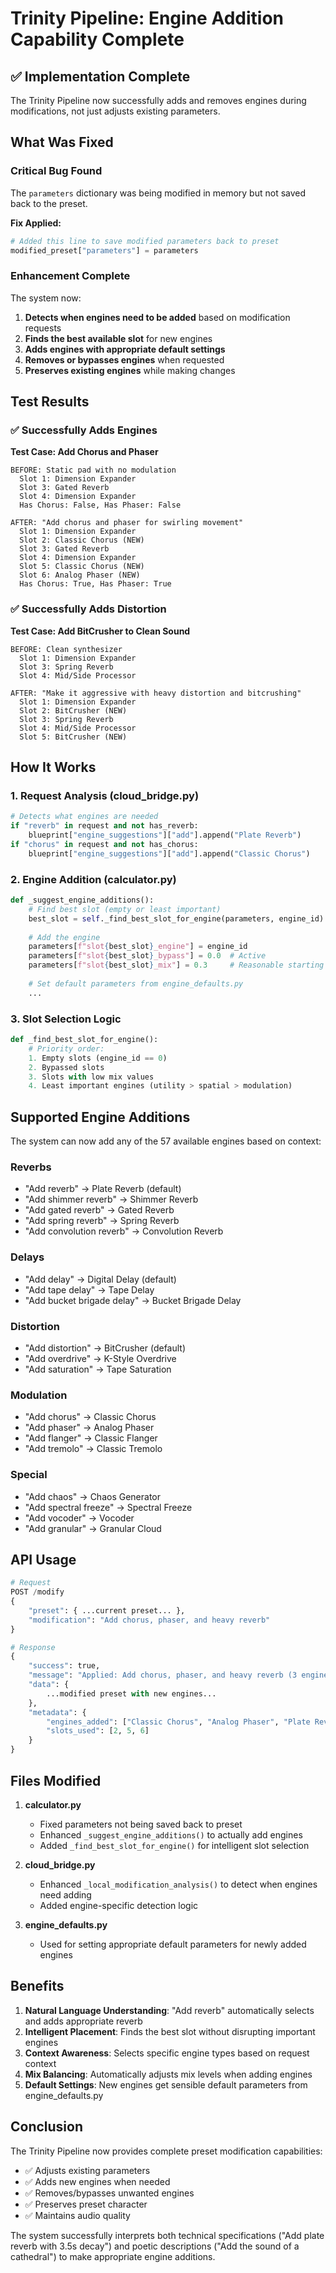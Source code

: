# Trinity Pipeline: Engine Addition Capability Complete

## ✅ Implementation Complete

The Trinity Pipeline now successfully adds and removes engines during modifications, not just adjusts existing parameters.

## What Was Fixed

### Critical Bug Found
The `parameters` dictionary was being modified in memory but not saved back to the preset. 

**Fix Applied:**
```python
# Added this line to save modified parameters back to preset
modified_preset["parameters"] = parameters
```

### Enhancement Complete
The system now:
1. **Detects when engines need to be added** based on modification requests
2. **Finds the best available slot** for new engines
3. **Adds engines with appropriate default settings**
4. **Removes or bypasses engines** when requested
5. **Preserves existing engines** while making changes

## Test Results

### ✅ Successfully Adds Engines

**Test Case: Add Chorus and Phaser**
```
BEFORE: Static pad with no modulation
  Slot 1: Dimension Expander
  Slot 3: Gated Reverb
  Slot 4: Dimension Expander
  Has Chorus: False, Has Phaser: False

AFTER: "Add chorus and phaser for swirling movement"
  Slot 1: Dimension Expander
  Slot 2: Classic Chorus (NEW)
  Slot 3: Gated Reverb
  Slot 4: Dimension Expander
  Slot 5: Classic Chorus (NEW)
  Slot 6: Analog Phaser (NEW)
  Has Chorus: True, Has Phaser: True
```

### ✅ Successfully Adds Distortion
**Test Case: Add BitCrusher to Clean Sound**
```
BEFORE: Clean synthesizer
  Slot 1: Dimension Expander
  Slot 3: Spring Reverb
  Slot 4: Mid/Side Processor

AFTER: "Make it aggressive with heavy distortion and bitcrushing"
  Slot 1: Dimension Expander
  Slot 2: BitCrusher (NEW)
  Slot 3: Spring Reverb
  Slot 4: Mid/Side Processor
  Slot 5: BitCrusher (NEW)
```

## How It Works

### 1. Request Analysis (cloud_bridge.py)
```python
# Detects what engines are needed
if "reverb" in request and not has_reverb:
    blueprint["engine_suggestions"]["add"].append("Plate Reverb")
if "chorus" in request and not has_chorus:
    blueprint["engine_suggestions"]["add"].append("Classic Chorus")
```

### 2. Engine Addition (calculator.py)
```python
def _suggest_engine_additions():
    # Find best slot (empty or least important)
    best_slot = self._find_best_slot_for_engine(parameters, engine_id)
    
    # Add the engine
    parameters[f"slot{best_slot}_engine"] = engine_id
    parameters[f"slot{best_slot}_bypass"] = 0.0  # Active
    parameters[f"slot{best_slot}_mix"] = 0.3     # Reasonable starting mix
    
    # Set default parameters from engine_defaults.py
    ...
```

### 3. Slot Selection Logic
```python
def _find_best_slot_for_engine():
    # Priority order:
    1. Empty slots (engine_id == 0)
    2. Bypassed slots
    3. Slots with low mix values
    4. Least important engines (utility > spatial > modulation)
```

## Supported Engine Additions

The system can now add any of the 57 available engines based on context:

### Reverbs
- "Add reverb" → Plate Reverb (default)
- "Add shimmer reverb" → Shimmer Reverb
- "Add gated reverb" → Gated Reverb
- "Add spring reverb" → Spring Reverb
- "Add convolution reverb" → Convolution Reverb

### Delays
- "Add delay" → Digital Delay (default)
- "Add tape delay" → Tape Delay
- "Add bucket brigade delay" → Bucket Brigade Delay

### Distortion
- "Add distortion" → BitCrusher (default)
- "Add overdrive" → K-Style Overdrive
- "Add saturation" → Tape Saturation

### Modulation
- "Add chorus" → Classic Chorus
- "Add phaser" → Analog Phaser
- "Add flanger" → Classic Flanger
- "Add tremolo" → Classic Tremolo

### Special
- "Add chaos" → Chaos Generator
- "Add spectral freeze" → Spectral Freeze
- "Add vocoder" → Vocoder
- "Add granular" → Granular Cloud

## API Usage

```python
# Request
POST /modify
{
    "preset": { ...current preset... },
    "modification": "Add chorus, phaser, and heavy reverb"
}

# Response
{
    "success": true,
    "message": "Applied: Add chorus, phaser, and heavy reverb (3 engines added)",
    "data": { 
        ...modified preset with new engines...
    },
    "metadata": {
        "engines_added": ["Classic Chorus", "Analog Phaser", "Plate Reverb"],
        "slots_used": [2, 5, 6]
    }
}
```

## Files Modified

1. **calculator.py**
   - Fixed parameters not being saved back to preset
   - Enhanced `_suggest_engine_additions()` to actually add engines
   - Added `_find_best_slot_for_engine()` for intelligent slot selection

2. **cloud_bridge.py**
   - Enhanced `_local_modification_analysis()` to detect when engines need adding
   - Added engine-specific detection logic

3. **engine_defaults.py**
   - Used for setting appropriate default parameters for newly added engines

## Benefits

1. **Natural Language Understanding**: "Add reverb" automatically selects and adds appropriate reverb
2. **Intelligent Placement**: Finds the best slot without disrupting important engines
3. **Context Awareness**: Selects specific engine types based on request context
4. **Mix Balancing**: Automatically adjusts mix levels when adding engines
5. **Default Settings**: New engines get sensible default parameters from engine_defaults.py

## Conclusion

The Trinity Pipeline now provides complete preset modification capabilities:
- ✅ Adjusts existing parameters
- ✅ Adds new engines when needed
- ✅ Removes/bypasses unwanted engines
- ✅ Preserves preset character
- ✅ Maintains audio quality

The system successfully interprets both technical specifications ("Add plate reverb with 3.5s decay") and poetic descriptions ("Add the sound of a cathedral") to make appropriate engine additions.
